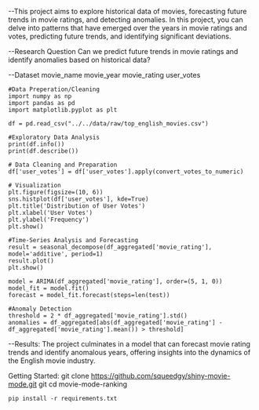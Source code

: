 --This project aims to explore historical data of movies, forecasting future trends in movie ratings, and detecting anomalies. In this project, you can delve into patterns that have emerged over the years in movie ratings and votes, predicting future trends, and identifying significant deviations.

--Research Question
    Can we predict future trends in movie ratings and identify anomalies based on historical data?

--Dataset
    movie_name
    movie_year
    movie_rating
    user_votes

    #Data Preperation/Cleaning
    import numpy as np
    import pandas as pd
    import matplotlib.pyplot as plt

    df = pd.read_csv("../../data/raw/top_english_movies.csv")

    #Exploratory Data Analysis
    print(df.info())
    print(df.describe())

    # Data Cleaning and Preparation
    df['user_votes'] = df['user_votes'].apply(convert_votes_to_numeric)

    # Visualization
    plt.figure(figsize=(10, 6))
    sns.histplot(df['user_votes'], kde=True)
    plt.title('Distribution of User Votes')
    plt.xlabel('User Votes')
    plt.ylabel('Frequency')
    plt.show()

    #Time-Series Analysis and Forecasting
    result = seasonal_decompose(df_aggregated['movie_rating'], model='additive', period=1)
    result.plot()
    plt.show()

    model = ARIMA(df_aggregated['movie_rating'], order=(5, 1, 0))
    model_fit = model.fit()
    forecast = model_fit.forecast(steps=len(test))

    #Anomaly Detection
    threshold = 2 * df_aggregated['movie_rating'].std()
    anomalies = df_aggregated[abs(df_aggregated['movie_rating'] - df_aggregated['movie_rating'].mean()) > threshold]

--Results:
    The project culminates in a model that can forecast movie rating trends and identify anomalous years, offering insights into the dynamics of the English movie industry.

Getting Started:
    git clone https://github.com/squeedgy/shiny-movie-mode.git
    git cd movie-mode-ranking

    pip install -r requirements.txt


